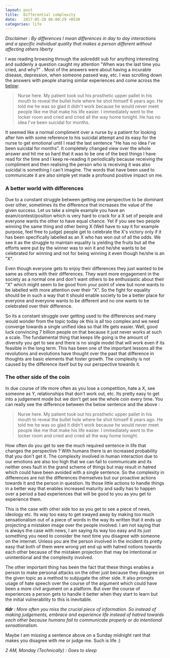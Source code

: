 ```yaml
---
layout: post
title:  Differential complexity
date:   2017-05-28 06:00:29 +0530
categories: life
---
```


_Disclaimer : By differences I mean differences in day to day interactions and a specific individual quality that makes a person different without affecting others liberty_

I was reading browsing through the askreddit sub for anything interesting and suddenly a question caught my attention "When was the last time you cried, and why?" . Most of the answers were about having a incurable disease, depression, when someone passed way, etc. I was scrolling down the answers with people sharing similar experiences and come across the [below](https://www.reddit.com/r/AskReddit/comments/69tw8e/when_was_the_last_time_you_cried_and_why/dh9vzw7/): 

> Nurse here. My patient took out his prosthetic upper pallet in his mouth to reveal the bullet hole where he shot himself 6 years ago. He told me he was so glad it didn't work because he would never meet people like me that make his life easier. I immediately went to the locker room and cried and cried all the way home tonight. He has no idea I've been suicidal for months.

It seemed like a normal compliment over a nurse by a patient for looking after him with some reference to his suicidal attempt and its easy for the nurse to get emotional until I read the last sentence "He has no idea I've been suicidal for months". It completely changed view over the whole answer and hit me so hard that it was to be one of the best things I have read for the time and I keep re-reading it periodically because receiving the compliment and then realising the person who is receiving it was also suicidal is something I can't imagine. The words that have been used to communicate it are also simple yet made a profound positive impact on me.

### **A better world with differences**

Due to a constant struggle between getting one perspective to be dominant over other, sometimes its the difference that increases the value of the given success. Let us take a simple example you have an exam/contest/position which is very hard to crack for a X set of people and everyone wants the other to have equal chance. Yet if you see two people winning the same thing and other being X (Well have to say it for example purpose, feel free to judge) people get to celebrate the X's victory only if it has been specifically labelled as an X who has won out of all the odds. We see it as the struggle to maintain equality is yielding the fruits but all the efforts were put by the winner was to win it and he/she wants to be celebrated for winning and not for being winning it even though he/she is an "X". 

Even though everyone gets to enjoy their differences they just wanted to be same as others with their differences. They want more engagement in the society as a normal one and don't want others to be enthusiastic about their "X" which might seem to be good from your point of view but none wants to be labelled with more attention over their "X". So the fight for equality should be in such a way that it should enable society to be a better place for everyone and everyone wants to be different and no one wants to be celebrated over their difference.

So its a constant struggle over getting used to the differences and many would wonder from the topic today ok this is all too complex and we need converge towards a single unified idea so that life gets easier. Well, good luck convincing 7 billion people on that because it just never works at such a scale. The fundamental thing that keeps life going is the amount of diversity you get to see and there is no single model that will work even if its feasible in the long term. This has been one of the important lessons all the revolutions and evolutions have thought over the past that difference in thoughts are basic elements that foster growth. The complexity is not caused by the difference itself but by our perspective towards it.


### **The other side of the coin**

In due course of life more often as you lose a competition, hate a X, see someone as Y, relationships that don't work out, etc. Its pretty easy to get into a judgement mode but we don't get see the whole coin every time. You can really see the difference between the below sentence and the above : 

> Nurse here. My patient took out his prosthetic upper pallet in his mouth to reveal the bullet hole where he shot himself 6 years ago. He told me he was so glad it didn't work because he would never meet people like me that make his life easier. I immediately went to the locker room and cried and cried all the way home tonight.

How often do you get to see the much required sentence in life that changes the perspective ? With humans there is an increased probability that you don't get it. The complexity involved in human interaction due to our emotions are also too high that we can fail to communicate and its neither ones fault in the grand scheme of things but may result in hatred which could have been avoided with a single sentence. So the complexity in differences are not the differences themselves but our proactive actions towards it and the person in question. Its those little actions to handle things in a better way that enables increased maturity and sadly has to happen over a period a bad experiences that will be good to you as you get to experience them.

This is the case with other side too as you get to see a piece of news, ideology etc. Its way too easy to get swayed away by making too much sensationalism out of a piece of words in the way its written that it ends up projecting a mistaken image over the people involved. I am not saying that is always the case with news, I am saying its way too easy and its just something you need to consider the next time you disagree with someone on the internet. Unless you are the person involved in the incident its pretty easy that both of them were wrong yet end up with hatred notions towards each other because of the mistaken projection that may be intentional or unintentional and the complexity involved.

The other important thing has been the fact that these things enables a person to make personal attacks on the other just because they disagree on the given topic as a method to subjugate the other side. It also prompts usage of hate speech over the course of the argument which could have been a more civil argument on a platform. But over the course of experiences a person gets to handle it better when they start to learn but the initial vulnerability to this is inevitable.

_**tldr** : More often you miss the crucial piece of information. So instead of making judgements, embrace and experience life instead of hatred towards each other because humans fail to communicate properly or do intentional sensationalism._

Maybe I am missing a sentence above on a Sunday midnight rant that makes you disagree with me or judge me. Such is life :)

_2 AM, Monday (Technically) : Goes to sleep_

